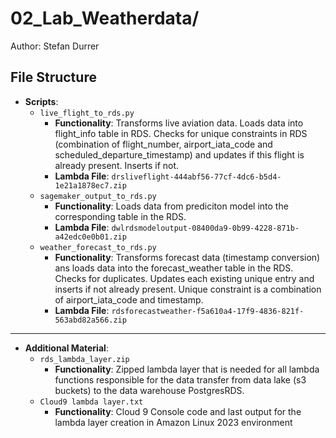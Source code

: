 

# 02\_Lab\_Weatherdata/

Author: Stefan Durrer

## File Structure

- **Scripts**:
  - `live_flight_to_rds.py`
    - **Functionality**: Transforms live aviation data. Loads data into flight_info table in RDS. Checks for unique constraints in RDS (combination of flight_number, airport_iata_code and scheduled_departure_timestamp) and updates if this flight is already present. Inserts if not.
    - **Lambda File**: `drsliveflight-444abf56-77cf-4dc6-b5d4-1e21a1878ec7.zip`
  - `sagemaker_output_to_rds.py`
    - **Functionality**: Loads data from prediciton model into the corresponding table in the RDS.
    - **Lambda File**: `dwlrdsmodeloutput-08400da9-0b99-4228-871b-a42edc0e0b01.zip`
  - `weather_forecast_to_rds.py`
    - **Functionality**: Transforms forecast data (timestamp conversion) ans loads data into the forecast_weather table in the RDS. Checks for duplicates. Updates each existing unique entry and inserts if not already present. Unique constraint is a combination of airport_iata_code and timestamp. 
    - **Lambda File**: `rdsforecastweather-f5a610a4-17f9-4836-821f-563abd82a566.zip`

---

- **Additional Material**:
  - `rds_lambda_layer.zip`
    - **Functionality**: Zipped lambda layer that is needed for all lambda functions responsible for the data transfer from data lake (s3 buckets) to the data warehouse PostgresRDS.
  - `Cloud9 lambda layer.txt`
    - **Functionality**: Cloud 9 Console code and last output for the lambda layer creation in Amazon Linux 2023 environment









